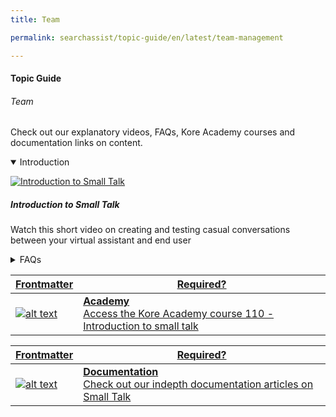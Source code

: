 ```yaml
---
title: Team

permalink: searchassist/topic-guide/en/latest/team-management

---
```

#### Topic Guide
###### Team

  Check out our explanatory videos, FAQs, Kore Academy courses and documentation links on content.

<details class="introduction-video" open>
  <summary>Introduction
  </summary>
  
   [![Introduction to Small Talk](images/VideoCoverImage.png)](https://drive.google.com/file/d/1ohhg7dfgPL0pWVzr8i2kjKveUwO9qy_o/preview)

  ##### Introduction to Small Talk 
  Watch this short video on creating and testing casual conversations between your virtual assistant and end user

</details>

<details>
  <summary>FAQs
  </summary>

  <a class="doc-link" target="_blank" href="https://developer.kore.ai/docs/bots/bot-builder-tool/small-talk/">
 
  What is Small Talk?

</a>

 <a class="doc-link" target="_blank" href="https://developer.kore.ai/docs/bots/bot-builder-tool/small-talk/#Creation">
 
  How to create Small Talk?

</a>
 
  
<a class="doc-link" target="_blank" href="https://developer.kore.ai/docs/bots/bot-builder-tool/small-talk/#Terminology">

  What are Small Talk groups?

</a>
  
  <a class="doc-link" target="_blank" href="https://developer.kore.ai/docs/bots/bot-builder-tool/small-talk/#Default_Small_Talk">
 
  What are the default greetings supported?

</a>


<a class="doc-link" target="_blank" href="https://developer.kore.ai/docs/bots/nlp/additional-notes-nlp-settings-guidelines/#Patterns">

  What are the guidelines for defining patterns for Small Talk?

</a>


</details>



<a class="doc-link" target="_blank" href="https://academy.kore.ai/learningpath/course-110---introduction-to-small-talk">
 

| Frontmatter | Required? |
|-------------|-------------|
| ![alt text](images/docIcon.svg "Title") | **Academy**  <br /> Access the Kore Academy course 110 - Introduction to small talk | 


</a>


<a class="doc-link" target="_blank" href="https://developer.kore.ai/docs/bots/bot-builder-tool/small-talk/#">
 

| Frontmatter | Required? |
|-------------|-------------|
| ![alt text](images/docIcon.svg "Title") | **Documentation**  <br /> Check out our indepth documentation articles on Small Talk | 


</a>
